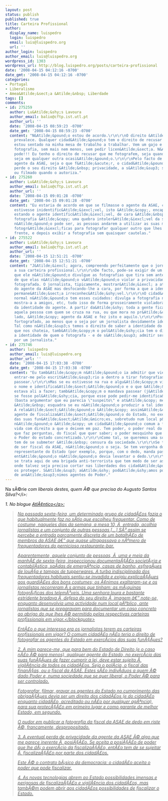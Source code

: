 ```yaml
---
layout: post
status: publish
published: true
title: Carteira Profissional
author:
  display_name: luispedro
  login: luispedro
  email: luis@luispedro.org
  url: ''
author_login: luispedro
author_email: luis@luispedro.org
wordpress_id: 1303
wordpress_url: http://blog.luispedro.org/posts/carteira-profissional
date: '2008-04-15 04:12:16 -0700'
date_gmt: '2008-04-15 04:12:16 -0700'
categories:
- Portugal
- Liberalismo
- Amea&Atilde;&sect;a &Atilde;&nbsp; Liberdade
tags: []
comments:
- id: 275259
  author: Lu&Atilde;&shy;s Lavoura
  author_email: balio@cftp.ist.utl.pt
  author_url: ''
  date: '2008-04-15 08:59:23 -0700'
  date_gmt: '2008-04-15 08:59:23 -0700'
  content: "N&Atilde;&pound;o estou de acordo.\r\n\r\nO direito &Atilde;&nbsp; imagem
    prevalece. Qualquer cidad&Atilde;&pound;o tem o direito de recusar ser fotografado.\r\n\r\nEu
    estou sentado na minha mesa de trabalho a trabalhar. Vem um gajo e tira-me uma
    fotografia, sem mais nem menos, sem pedir licen&Atilde;&sect;a. N&Atilde;&pound;o
    pode!!! Eu tenho o direito de recusar que me fotografem, seja quando estou a trabalhar,
    seja em qualquer outra ocasi&Atilde;&pound;o.\r\n\r\nPelo facto de ser um pol&Atilde;&shy;cia,
    agente da ASAE, seja o que f&Atilde;&acute;r, o cidad&Atilde;&pound;o n&Atilde;&pound;o
    perde o seu direito &Atilde;&nbsp; privacidade, a s&Atilde;&sup3; ser fotografado
    ou filmado quando o autoriza."
- id: 275260
  author: Lu&Atilde;&shy;s Lavoura
  author_email: balio@cftp.ist.utl.pt
  author_url: ''
  date: '2008-04-15 09:01:28 -0700'
  date_gmt: '2008-04-15 09:01:28 -0700'
  content: "Eu estaria de acordo em que se filmasse o agente da ASAE, claro, se ele
    estivesse inidentific&Atilde;&iexcl;vel, isto &Atilde;&copy;, encapu&Atilde;&sect;ado.\r\n\r\nAgora,
    estando o agente identific&Atilde;&iexcl;vel, de cara &Atilde;&nbsp; mostra, a
    fotografia &Atilde;&copy; uma quebra intoler&Atilde;&iexcl;vel da sua privacidade.\r\n\r\nIsto
    n&Atilde;&pound;o pode ser, as pessoas andarem a utilizar as suas m&Atilde;&iexcl;quinas
    fotogr&Atilde;&iexcl;ficas para fotografar qualquer outro que lhes aparece &Atilde;&nbsp;
    frente, e depois exibir a fotografia sem quaisquer cautelas."
- id: 275522
  author: Lu&Atilde;&shy;s Lavoura
  author_email: balio@cftp.ist.utl.pt
  author_url: ''
  date: '2008-04-15 12:51:21 -0700'
  date_gmt: '2008-04-15 12:51:21 -0700'
  content: "J&Atilde;&iexcl; agora, compreendo perfeitamente que o jornalista exiba
    a sua carteira profissional.\r\n\r\nDe facto, pode-se exigir de um jornalista
    que ele n&Atilde;&pound;o divulgue as fotografias que tira sem antes se assegurar
    de que elas n&Atilde;&pound;o v&Atilde;&pound;o violar a privacidade da pessoa
    fotografada. O jornalista, tipicamente, mostrar&Atilde;&iexcl; a atua&Atilde;&sect;&Atilde;&pound;o
    do agente da ASAE mas desfocando-lhe a cara, por forma a que a identidade do agente
    permane&Atilde;&sect;a irreconhec&Atilde;&shy;vel.\r\n\r\nO cidad&Atilde;&pound;o
    normal n&Atilde;&pound;o tem esses cuidados: divulga a fotografia na internet,
    mostra-a a amigos, etc, tudo isso de forma grosseiramente violadora da privacidade
    da identidade do agente. A partir da&Atilde;&shy; toda a gente fica a saber que
    aquela pessoa com quem se cruza na rua, ou que mora no pr&Atilde;&copy;dio do
    lado, &Atilde;&copy; agente da ASAE e fez isto e aquilo.\r\n\r\nPortanto, a ser
    fortografado, ao menos que o seja por um jornalista devidamente identificado.
    Tal como n&Atilde;&sup3;s temos o direito de saber a identidade do pol&Atilde;&shy;cia
    que nos chateia, tamb&Atilde;&copy;m o pol&Atilde;&shy;cia tem o direito de saber
    a identidade de quem o fotografa - e de s&Atilde;&sup3; admitir ser fotografado
    por um jornalista."
- id: 275746
  author: luispedro
  author_email: luis@luispedro.org
  author_url: ''
  date: '2008-04-15 17:03:38 -0700'
  date_gmt: '2008-04-15 17:03:38 -0700'
  content: "Eu tamb&Atilde;&copy;m n&Atilde;&pound;o ia admitir que viesse algu&Atilde;&copy;m
    entrar-me pelo escrit&Atilde;&sup3;rio a dentro a tirar fotografias. Mandava-o
    passear.\r\n\r\nMas se eu estivesse na rua e algu&Atilde;&copy;m viesse perguntar-me
    o nome e identifica&Atilde;&sect;&Atilde;&pound;o e o que &Atilde;&copy; que eu
    estava ali a fazer; tamb&Atilde;&copy;m o mandava passear (j&Atilde;&iexcl; mandei).\r\n\r\nExcepto
    se fosse pol&Atilde;&shy;cia, porque esse pode pedir-me identifica&Atilde;&sect;&Atilde;&pound;o
    (basta argumentar que eu parecia \"suspeito\" e at&Atilde;&copy; me pode levar
    &Atilde;&nbsp; esquadra se eu n&Atilde;&pound;o produzir a tal identifica&Atilde;&sect;&Atilde;&pound;o).
    A rela&Atilde;&sect;&Atilde;&pound;o &Atilde;&copy; assim&Atilde;&copy;trica.\r\n\r\nUm
    agente de fiscaliza&Atilde;&sect;&Atilde;&pound;o do Estado, no exerc&Atilde;&shy;cio
    das suas fun&Atilde;&sect;&Atilde;&micro;es, sobretudo num local p&Atilde;&ordm;blico,
    n&Atilde;&pound;o &Atilde;&copy; um cidad&Atilde;&pound;o comum a fazer a sua
    vida com direito a que o deixem em paz. Tem poder, o poder real do pol&Atilde;&shy;cia
    que faz perguntas, do fiscal que quer saber; o poder mesquinho que &Atilde;&copy;
    o Poder do estado concretizado.\r\n\r\nComo tal, se queremos uma sociedade liberal,
    tem de se submeter &Atilde;&nbsp; censura da sociedade.\r\n\r\nSe tem vergonha
    de ser fiscal da ASAE, n&Atilde;&pound;o o seja. Se tem vergonha do que faz enquanto
    representante do Estado (por exemplo, porque, com o dedo, manda passear os cidad&Atilde;&pound;os),
    ent&Atilde;&pound;o n&Atilde;&pound;o devia levantar o dedo.\r\n\r\nN&Atilde;&pound;o
    se trata aqui de uma brigada anti-terrorista que tem medo de ser assassinada e
    onde talvez seja preciso cortar nas liberdades dos cidad&Atilde;&pound;os para
    os proteger. S&Atilde;&sup3; a&Atilde;&shy; pod&Atilde;&shy;amos por a hip&Atilde;&sup3;tese
    de an&Atilde;&sup3;nimos agentes do Poder."
---
```

<p>Na s&Atilde;&copy;rie <i>com liberais destes, quem &Atilde;&copy; que precisa do Augusto Santos Silva?<&#47;i>:</p>
<p>1. No blogue <a href="http:&#47;&#47;atlantico.blogs.sapo.pt&#47;1267600.html">Atl&Atilde;&cent;ntico<&#47;a>:</p>
<blockquote><p>Na passada sexta-feira, um determinado grupo de cidad&Atilde;&pound;os fazia o que habitualmente faz no s&Atilde;&shy;tio que escolheu frequentar. Como de costume, naqueles dias da semana, a mesa 10, &Atilde;&nbsp; entrada, acolhia jornalistas e um conjunto de outras pessoas [...] S&Atilde;&sup3; assim se percebe a entrada parcamente discreta de um batalh&Atilde;&pound;o de membros da ASAE &acirc;&euro;&rdquo; que quase ultrapassava o n&Atilde;&ordm;mero de frequentadores do pernicioso restaurante-bar.</p>
<p>Aparentemente, aquele conjunto de pessoas, &Atilde;&nbsp; uma e meia da manh&Atilde;&pound; de sexta-feira, inspeccionou documenta&Atilde;&sect;&Atilde;&pound;o societ&Atilde;&iexcl;ria e contabil&Atilde;&shy;stica, sa&Atilde;&shy;das de emerg&Atilde;&ordf;ncia, casas de banho, esfreg&Atilde;&micro;es de lou&Atilde;&sect;a e tampas de tupperwares. A turba indisciplinada dos frequentadores habituais sentiu-se invadida e exigiu explica&Atilde;&sect;&Atilde;&micro;es aos guardi&Atilde;&pound;es dos bons costumes; os &Atilde;&cent;nimos exaltaram-se e os jornalistas recorreram &Atilde;&nbsp;s armas que tinham: as m&Atilde;&iexcl;quinas fotogr&Atilde;&iexcl;ficas dos telem&Atilde;&sup3;veis. Uma senhora loura e bastante estridente bradava &Atilde;&nbsp; defesa do seu direito &Atilde;&nbsp; imagem &acirc;&euro;&rdquo; note-se, enquanto desenvolvia uma actividade num local p&Atilde;&ordm;blico, ante jornalistas que se preparavam para documentar um caso concreto ao abrigo do que lhes &Atilde;&copy; permitido pelas respectivas carteiras profissionais em vigor.<&#47;blockquote></p>
<p>Ent&Atilde;&pound;o o que interessa era os jornalistas terem as carteiras profissionais em vigor? O comum cidad&Atilde;&pound;o n&Atilde;&pound;o teria o direito de fotografar os agentes do Estado em exerc&Atilde;&shy;cios das suas fun&Atilde;&sect;&Atilde;&micro;es?</p>
<p>2. A mim parece-me, que para bem do Estado de Direito (e o caso n&Atilde;&pound;o &Atilde;&copy; para menos), qualquer agente do Estado, no exerc&Atilde;&shy;cio das suas fun&Atilde;&sect;&Atilde;&micro;es de fazer cumprir a lei, deve estar sujeito &Atilde;&nbsp; vigil&Atilde;&cent;ncia de todos os cidad&Atilde;&pound;os. Seja o pol&Atilde;&shy;cia, o fiscal das finan&Atilde;&sect;as, ou o fiscal da ASAE. Estes s&Atilde;&pound;o indiv&Atilde;&shy;duos a quem &Atilde;&copy; dado Poder e, numa sociedade que se quer liberal, o Poder &Atilde;&copy; para ser controlado.</p>
<p>Fotografar, filmar, gravar os agentes do Estado no cumprimento das obriga&Atilde;&sect;&Atilde;&micro;es devia ser um direito dos cidad&Atilde;&pound;os (e do cidad&Atilde;&pound;o enquanto cidad&Atilde;&pound;o, acreditado ou n&Atilde;&pound;o por qualquer ag&Atilde;&ordf;ncia), para sua protec&Atilde;&sect;&Atilde;&pound;o em primeiro lugar e como garante de melhor Estado, em segundo.</p>
<p>O pudor em publicar a fotografia da fiscal da ASAE de dedo em riste &Atilde;&copy;, francamente, despropositado.</p>
<p>3. A eventual perda de privacidade da agente da ASAE &Atilde;&copy; algo que me parece inerente &Atilde;&nbsp; posi&Atilde;&sect;&Atilde;&pound;o. Se aceita a posi&Atilde;&sect;&Atilde;&pound;o de poder que lhe d&Atilde;&iexcl; o exerc&Atilde;&shy;cio da fiscaliza&Atilde;&sect;&Atilde;&pound;o, ent&Atilde;&pound;o tem de se sujeitar &Atilde;&nbsp; fiscaliza&Atilde;&sect;&Atilde;&pound;o por parte dos cidad&Atilde;&pound;os.</p>
<p>Este &Atilde;&copy; o contrato b&Atilde;&iexcl;sico da democracia: o cidad&Atilde;&pound;o aceita o poder que pode fiscalizar.</p>
<p>4. As novas tecnologias abrem ao Estado possibilidades imensas e perigosas de fiscaliza&Atilde;&sect;&Atilde;&pound;o e vigil&Atilde;&cent;ncia dos cidad&Atilde;&pound;os, mas tamb&Atilde;&copy;m podem abrir aos cidad&Atilde;&pound;os possibilidades de fiscalizar o Estado.</p>
